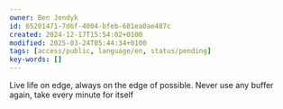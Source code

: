 ```yaml
---
owner: Ben Jendyk
id: 65201471-7d6f-4004-bfeb-681ea0ae487c
created: 2024-12-17T15:54:02+0100
modified: 2025-03-24T05:44:34+0100
tags: [access/public, language/en, status/pending]
key-words: []
---
```


Live life on edge, always on the edge of possible. Never use any buffer again, take every minute for itself